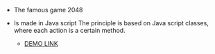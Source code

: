 - The famous game 2048

- Is made in Java script
The principle is based on Java script classes,
where each action is a certain method.

  - [DEMO LINK](https://<your_account>.github.io/<repo_name>/)
